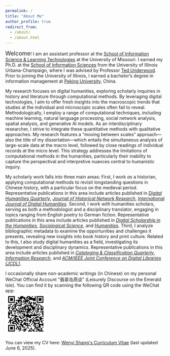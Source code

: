 ```yaml
---
permalink: /
title: "About Me"
author_profile: true
redirect_from: 
  - /about/
  - /about.html
---
```


<span style="font-size:18px;">Welcome</span>! I am an assistant professor at the [School of Information Science & Learning Technologies](https://cehd.missouri.edu/information-science-learning-technologies) at the University of Missouri. I earned my Ph.D. at the [School of Information Sciences](https://ischool.illinois.edu) from the University of Illinois Urbana-Champaign, where I was advised by Professor [Ted Underwood](https://ischool.illinois.edu/people/ted-underwood). Prior to joining the University of Illinois, I earned a bachelor’s degree in information management at [Peking University](https://english.pku.edu.cn/about.html), China.

My research focuses on digital humanities, exploring scholarly inquiries in history and literature through computational methods. By leveraging digital technologies, I aim to offer fresh insights into the macroscopic trends that studies at the individual and microscopic scales often fail to reveal. Methodologically, I employ a range of computational techniques, including machine learning, natural language processing, social network analysis, spatial analysis, and generative AI models. As an interdisciplinary researcher, I strive to integrate these quantitative methods with qualitative approaches. My research features a “moving between scales” approach—also the title of my dissertation—which entails the simultaneous analysis of large-scale data at the macro level, followed by close readings of individual records at the micro level. This strategy addresses the limitations of computational methods in the humanities, particularly their inability to capture the perspectival and interpretive nuances central to humanistic inquiry.

My scholarly work falls into three main areas: First, I work <i>as</i> a historian, applying computational methods to revisit longstanding questions in Chinese history, with a particular focus on the medieval period. Representative publications in this area include articles published in [*Digital Humanities Quarterly*](https://www.digitalhumanities.org/dhq/vol/16/2/000613/000613.html), [*Journal of Historical Network Research*](https://doi.org/10.25517/jhnr.v5i1.126), [*International Journal of Digital Humanities*](https://doi.org/10.1007/s42803-022-00054-7). Second, I work <i>with</i> humanities scholars, serving as both a methodologist and a disciplinary translator, engaging in topics ranging from English poetry to German fiction. Representative publications in this area include articles published in [*Digital Scholarship in the Humanities*](https://doi.org/10.1093/llc/fqae008), [*Sociological Science*](https://doi.org/10.15195/v9.a8), and [*Humanities*](https://doi.org/10.3390/h14030061). Third, I analyze bibliographic metadata to examine the opportunities and challenges it presents, revealing new insights into book history and print culture. Related to this, I also study digital humanities as a field, investigating its development and disciplinary dynamics. Representative publications in this area include articles published in [*Cataloging & Classification Quarterly*](https://doi.org/10.1080/01639374.2022.2148800), [*Information Research*](https://doi.org/10.47989/ir30iConf47242), and [*ACM/IEEE Joint Conference on Digital Libraries (JCDL)*](https://doi.org/10.1109/JCDL57899.2023.00059).

I occasionally share non-academic writings (in Chinese) on my personal WeChat Official Account "翡翠岛燕谈" (Leisurely Discourse on the Emerald Isle). You can find it by scanning the following QR code using the WeChat app:<br>
![翡翠岛燕谈](/images/Emerald-Isle.png)

You can view my CV here: [Wenyi Shang's Curriculum Vitae](../files/CV.pdf) (last updated June 6, 2025).
